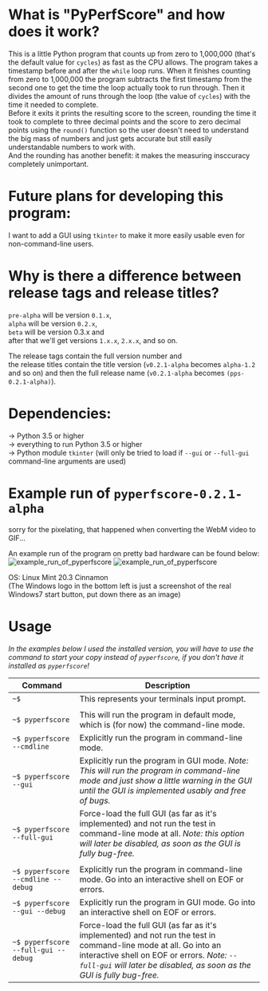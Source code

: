 # What is "PyPerfScore" and how does it work? 
This is a little Python program that counts up from zero to 1,000,000 (that's the default value for `cycles`) as fast as the CPU allows. The program takes a timestamp before and after the `while` loop runs. When it finishes counting from zero to 1,000,000 the program subtracts the first timestamp from the second one to get the time the loop actually took to run through. Then it divides the amount of runs through the loop (the value of `cycles`) with the time it needed to complete.   
Before it exits it prints the resulting score to the screen, rounding the time it took to complete to three decimal points and the score to zero decimal points using the `round()` function so the user doesn't need to understand the big mass of numbers and just gets accurate but still easily understandable numbers to work with.   
And the rounding has another benefit: it makes the measuring insccuracy completely unimportant. 

# Future plans for developing this program:
I want to add a GUI using `tkinter` to make it more easily usable even for non-command-line users. 

# Why is there a difference between release tags and release titles? 
`pre-alpha` will be version `0.1.x`,   
`alpha` will be version `0.2.x`,   
`beta` will be version 0.3.x and   
after that we'll get versions `1.x.x`, `2.x.x`, and so on.   
   
The release tags contain the full version number and   
the release titles contain the title version (`v0.2.1-alpha` becomes `alpha-1.2` and so on) and then the full release name (`v0.2.1-alpha` becomes `(pps-0.2.1-alpha)`).

# Dependencies:
-> Python 3.5 or higher   
-> everything to run Python 3.5 or higher  
-> Python module `tkinter` (will only be tried to load if `--gui` or `--full-gui` command-line arguments are used)
   
# Example run of `pyperfscore-0.2.1-alpha`
sorry for the pixelating, that happened when converting the WebM video to GIF...   

An example run of the program on pretty bad hardware can be found below:   
![example_run_of_pyperfscore](https://user-images.githubusercontent.com/94976382/149187622-4e1974ee-e416-4722-aafb-ab3cd72e7574.gif#gh-dark-mode-only)
![example_run_of_pyperfscore](https://user-images.githubusercontent.com/94976382/149190990-7a03fbd0-1792-4692-a533-78c7ab118e83.gif#gh-light-mode-only)
   
OS: Linux Mint 20.3 Cinnamon   
(The Windows logo in the bottom left is just a screenshot of the real Windows7 start button, put down there as an image)

# Usage
*In the examples below I used the installed version, you will have to use the command to start your copy instead of `pyperfscore`, if you don't have it installed as `pyperfscore`!*    

|Command|Description|
|-------|-----------|
|`~$ `|This represents your terminals input prompt.|
|||
|`~$ pyperfscore`|This will run the program in default mode, which is (for now) the command-line mode.|
|`~$ pyperfscore --cmdline`|Explicitly run the program in command-line mode.|
|`~$ pyperfscore --gui`|Explicitly run the program in GUI mode. *Note: This will run the program in command-line mode and just show a little warning in the GUI until the GUI is implemented usably and free of bugs.*|
|`~$ pyperfscore --full-gui`|Force-load the full GUI (as far as it's implemented) and not run the test in command-line mode at all. *Note: this option will later be disabled, as soon as the GUI is fully bug-free.*|
|||
|`~$ pyperfscore --cmdline --debug`|Explicitly run the program in command-line mode. Go into an interactive shell on EOF or errors.|
|`~$ pyperfscore --gui --debug`|Explicitly run the program in GUI mode. Go into an interactive shell on EOF or errors.|
|`~$ pyperfscore --full-gui --debug`|Force-load the full GUI (as far as it's implemented) and not run the test in command-line mode at all. Go into an interactive shell on EOF or errors. *Note: `--full-gui` will later be disabled, as soon as the GUI is fully bug-free.*|
